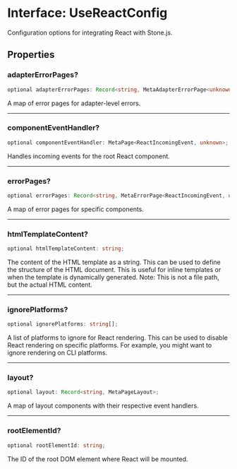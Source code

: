 # Interface: UseReactConfig

Configuration options for integrating React with Stone.js.

## Properties

### adapterErrorPages?

```ts
optional adapterErrorPages: Record<string, MetaAdapterErrorPage<unknown, unknown, unknown>>;
```

A map of error pages for adapter-level errors.

***

### componentEventHandler?

```ts
optional componentEventHandler: MetaPage<ReactIncomingEvent, unknown>;
```

Handles incoming events for the root React component.

***

### errorPages?

```ts
optional errorPages: Record<string, MetaErrorPage<ReactIncomingEvent, unknown>>;
```

A map of error pages for specific components.

***

### htmlTemplateContent?

```ts
optional htmlTemplateContent: string;
```

The content of the HTML template as a string.
This can be used to define the structure of the HTML document.
This is useful for inline templates or when the template is dynamically generated.
Note: This is not a file path, but the actual HTML content.

***

### ignorePlatforms?

```ts
optional ignorePlatforms: string[];
```

A list of platforms to ignore for React rendering.
This can be used to disable React rendering on specific platforms.
For example, you might want to ignore rendering on CLI platforms.

***

### layout?

```ts
optional layout: Record<string, MetaPageLayout>;
```

A map of layout components with their respective event handlers.

***

### rootElementId?

```ts
optional rootElementId: string;
```

The ID of the root DOM element where React will be mounted.
